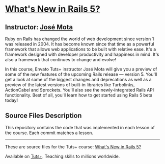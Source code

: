 # [What's New in Rails 5?][published url]
## Instructor: [José Mota][instructor url]


Ruby on Rails has changed the world of web development since version 1 was released in 2004. It has become known since that time as a powerful framework that allows web applications to be built with relative ease. It's a framework designed with developer productivity and happiness in mind. It's also a framework that continues to change and evolve!

In this course, Envato Tuts+ instructor José Mota will give you a preview of some of the new features of the upcoming Rails release — version 5. You'll get a look at some of the biggest changes and deprecations as well as a preview of the latest versions of built-in libraries like Turbolinks, ActionCabel and Sprockets. You'll also see the newly-integrated Rails API functionality. Best of all, you'll learn how to get started using Rails 5 beta today!


## Source Files Description

This repository contains the code that was implemented in each lesson of the course. Each commit matches a lesson.

------

These are source files for the Tuts+ course: [What's New in Rails 5?][published url]

Available on [Tuts+](https://tutsplus.com). Teaching skills to millions worldwide.

[published url]: https://code.tutsplus.com/courses/what's-new-in-rails-5
[instructor url]: https://tutsplus.com/authors/jose-mota

